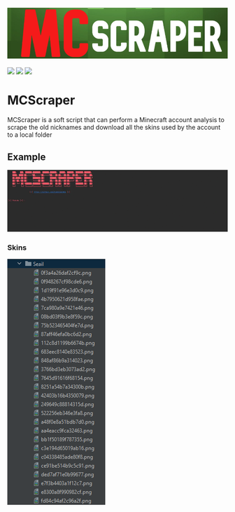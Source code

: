 <img src=/img/mcscraper.png><br><br><img src="https://forthebadge.com/images/badges/built-with-love.svg" height="40" length="40"> <img src="https://forthebadge.com/images/badges/made-with-python.svg" height="40" length="40"> <img src="https://forthebadge.com/images/badges/fuck-it-ship-it.svg" height="40" length="40">
# MCScraper
MCScraper is a soft script that can perform a Minecraft account analysis to scrape the old nicknames and download all the skins used by the account to a local folder
## Example
<img src=/img/example.gif><br>
### Skins
<img src=/img/skins.png>
